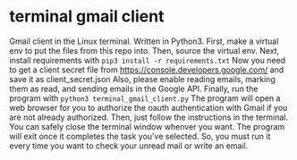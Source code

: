 # terminal gmail client
 Gmail client in the Linux terminal. Written in Python3.
 First, make a virtual env to put the files from this repo into.
 Then, source the virtual env.
 Next, install requirements with ```pip3 install -r requirements.txt```
 Now you need to get a client secret file from https://console.developers.google.com/ and save it as client_secret.json
 Also, please enable reading emails, marking them as read, and sending emails in the Google API.
 Finally, run the program with ```python3 terminal_gmail_client.py```
 The program will open a web browser for you to authorize the oauth authentication with Gmail if you are not already authorized.
 Then, just follow the instructions in the terminal.
 You can safely close the terminal window whenver you want.
 The program will exit once it completes the task you've selected.
 So, you must run it every time you want to check your unread mail or write an email.
